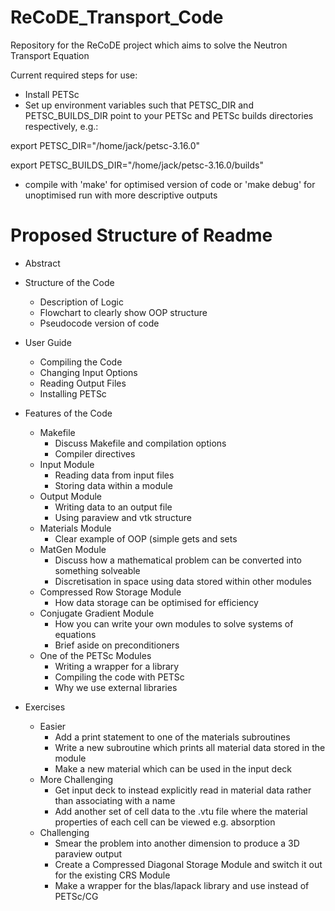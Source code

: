 # ReCoDE_Transport_Code
Repository for the ReCoDE project which aims to solve the Neutron Transport Equation

Current required steps for use:
- Install PETSc
- Set up environment variables such that PETSC_DIR and PETSC_BUILDS_DIR point to your PETSc and PETSc builds directories respectively, e.g.:

export PETSC_DIR="/home/jack/petsc-3.16.0"

export PETSC_BUILDS_DIR="/home/jack/petsc-3.16.0/builds"

- compile with 'make' for optimised version of code or 'make debug' for unoptimised run with more descriptive outputs

# Proposed Structure of Readme

- Abstract

- Structure of the Code
  - Description of Logic
  - Flowchart to clearly show OOP structure
  - Pseudocode version of code

- User Guide
  - Compiling the Code
  - Changing Input Options
  - Reading Output Files
  - Installing PETSc 

- Features of the Code
  - Makefile
    - Discuss Makefile and compilation options
    - Compiler directives
  - Input Module
    - Reading data from input files
    - Storing data within a module
  - Output Module
    -  Writing data to an output file
    -  Using paraview and vtk structure
  - Materials Module
    - Clear example of OOP (simple gets and sets
  - MatGen Module
    - Discuss how a mathematical problem can be converted into something solveable
    - Discretisation in space using data stored within other modules
  - Compressed Row Storage Module
    - How data storage can be optimised for efficiency
  - Conjugate Gradient Module
    - How you can write your own modules to solve systems of equations
    - Brief aside on preconditioners
  - One of the PETSc Modules
    - Writing a wrapper for a library
    - Compiling the code with PETSc
    - Why we use external libraries

- Exercises
  - Easier
    - Add a print statement to one of the materials subroutines
    - Write a new subroutine which prints all material data stored in the module
    - Make a new material which can be used in the input deck
  - More Challenging
    - Get input deck to instead explicitly read in material data rather than associating with a name
    - Add another set of cell data to the .vtu file where the material properties of each cell can be viewed e.g. absorption 
  - Challenging
    - Smear the problem into another dimension to produce a 3D paraview output
    - Create a Compressed Diagonal Storage Module and switch it out for the existing CRS Module
    - Make a wrapper for the blas/lapack library and use instead of PETSc/CG





